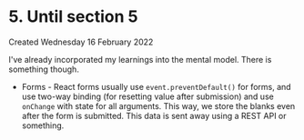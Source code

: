 # 5. Until section 5
Created Wednesday 16 February 2022

I've already incorporated my learnings into the mental model.
There is something though.
- Forms - React forms usually use `event.preventDefault()` for forms, and use two-way binding (for resetting value after submission) and use `onChange` with state for all arguments. This way, we store the blanks even after the form is submitted. This data is sent away using a REST API or something.